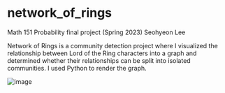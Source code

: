 # network_of_rings
Math 151 Probability final project (Spring 2023) 
Seohyeon Lee

Network of Rings is a community detection project where I visualized the relationship between Lord of the Ring characters into a graph and determined whether their relationships can be split into isolated communities. I used Python to render the graph.

![image](https://github.com/seohyeon-lee-2025/network_of_rings/assets/96499556/7dbaa4f5-fb86-468d-9472-9bd4732c6a4d)

